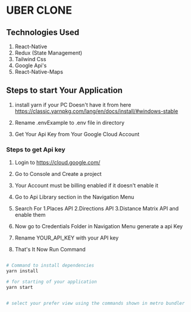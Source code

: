 # UBER CLONE

## Technologies Used

1. React-Native
2. Redux (State Management)
3. Tailwind Css
4. Google Api's
5. React-Native-Maps

## Steps to start Your Application

1. install yarn if your PC Doesn't have it from here https://classic.yarnpkg.com/lang/en/docs/install/#windows-stable

2. Rename .envExample to .env file in directory

3. Get Your Api Key from Your Google Cloud Account

### Steps to get Api key

1. Login to https://cloud.google.com/

2. Go to Console and Create a project

3. Your Account must be billing enabled if it doesn't enable it

4. Go to Api Library section in the Navigation Menu

5. Search For 1.Places API 2.Directions API 3.Distance Matrix API and enable them

6. Now go to Credentials Folder in Navigation Menu generate a api Key

7. Rename YOUR_API_KEY with your API key

8. That's It Now Run Command

```bash

# Command to install dependencies
yarn install

# for starting of your application
yarn start


# select your prefer view using the commands shown in metro bundler
```
